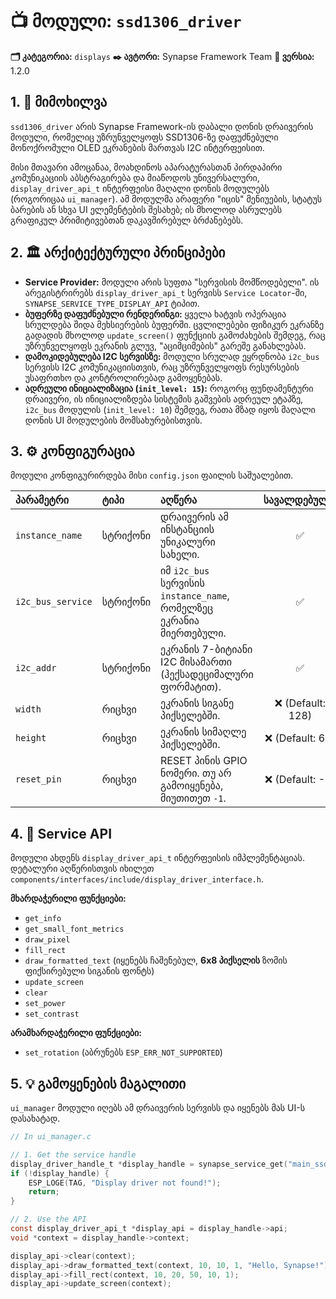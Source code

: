 # 📺 მოდული: `ssd1306_driver`

**🗂️ კატეგორია:** `displays`
**✒️ ავტორი:** Synapse Framework Team
**🔖 ვერსია:** 1.2.0

## 1. 📜 მიმოხილვა

`ssd1306_driver` არის Synapse Framework-ის დაბალი დონის დრაივერის მოდული, რომელიც უზრუნველყოფს SSD1306-ზე დაფუძნებული მონოქრომული OLED ეკრანების მართვას I2C ინტერფეისით.

მისი მთავარი ამოცანაა, მოახდინოს აპარატურასთან პირდაპირი კომუნიკაციის აბსტრაგირება და მიაწოდოს უნივერსალური, `display_driver_api_t` ინტერფეისი მაღალი დონის მოდულებს (როგორიცაა `ui_manager`). ამ მოდულმა არაფერი "იცის" მენიუების, სტატუს ბარების ან სხვა UI ელემენტების შესახებ; ის მხოლოდ ასრულებს გრაფიკულ პრიმიტივებთან დაკავშირებულ ბრძანებებს.

## 2. 🏛️ არქიტექტურული პრინციპები

- **Service Provider:** მოდული არის სუფთა "სერვისის მომწოდებელი". ის არეგისტრირებს `display_driver_api_t` სერვისს `Service Locator`-ში, `SYNAPSE_SERVICE_TYPE_DISPLAY_API` ტიპით.
- **ბუფერზე დაფუძნებული რენდერინგი:** ყველა ხატვის ოპერაცია სრულდება შიდა მეხსიერების ბუფერში. ცვლილებები ფიზიკურ ეკრანზე გადადის მხოლოდ `update_screen()` ფუნქციის გამოძახების შემდეგ, რაც უზრუნველყოფს ეკრანის გლუვ, "აციმციმების" გარეშე განახლებას.
- **დამოკიდებულება I2C სერვისზე:** მოდული სრულად ეყრდნობა `i2c_bus` სერვისს I2C კომუნიკაციისთვის, რაც უზრუნველყოფს რესურსების უსაფრთხო და კონტროლირებად გამოყენებას.
- **ადრეული ინიციალიზაცია (`init_level: 15`):** როგორც ფუნდამენტური დრაივერი, ის ინიციალიზდება სისტემის გაშვების ადრეულ ეტაპზე, `i2c_bus` მოდულის (`init_level: 10`) შემდეგ, რათა მზად იყოს მაღალი დონის UI მოდულების მომსახურებისთვის.

## 3. ⚙️ კონფიგურაცია

მოდული კონფიგურირდება მისი `config.json` ფაილის საშუალებით.

| პარამეტრი | ტიპი | აღწერა | სავალდებულო |
| :--- | :--- | :--- | :---: |
| `instance_name` | სტრიქონი | დრაივერის ამ ინსტანციის უნიკალური სახელი. | ✅ |
| `i2c_bus_service` | სტრიქონი | იმ `i2c_bus` სერვისის `instance_name`, რომელზეც ეკრანია მიერთებული. | ✅ |
| `i2c_addr` | სტრიქონი | ეკრანის 7-ბიტიანი I2C მისამართი (ჰექსადეციმალური ფორმატით). | ✅ |
| `width` | რიცხვი | ეკრანის სიგანე პიქსელებში. | ❌ (Default: 128) |
| `height` | რიცხვი | ეკრანის სიმაღლე პიქსელებში. | ❌ (Default: 64) |
| `reset_pin` | რიცხვი | RESET პინის GPIO ნომერი. თუ არ გამოიყენება, მიუთითეთ `-1`. | ❌ (Default: -1) |

## 4. 🔌 Service API

მოდული ახდენს `display_driver_api_t` ინტერფეისის იმპლემენტაციას. დეტალური აღწერისთვის იხილეთ `components/interfaces/include/display_driver_interface.h`.

**მხარდაჭერილი ფუნქციები:**

- `get_info`
- `get_small_font_metrics`
- `draw_pixel`
- `fill_rect`
- `draw_formatted_text` (იყენებს ჩაშენებულ, **6x8 პიქსელის** ზომის ფიქსირებული სიგანის ფონტს)
- `update_screen`
- `clear`
- `set_power`
- `set_contrast`

**არამხარდაჭერილი ფუნქციები:**

- `set_rotation` (აბრუნებს `ESP_ERR_NOT_SUPPORTED`)

## 5. 💡 გამოყენების მაგალითი

`ui_manager` მოდული იღებს ამ დრაივერის სერვისს და იყენებს მას UI-ს დასახატად.

```c
// In ui_manager.c

// 1. Get the service handle
display_driver_handle_t *display_handle = synapse_service_get("main_ssd1306_driver");
if (!display_handle) {
    ESP_LOGE(TAG, "Display driver not found!");
    return;
}

// 2. Use the API
const display_driver_api_t *display_api = display_handle->api;
void *context = display_handle->context;

display_api->clear(context);
display_api->draw_formatted_text(context, 10, 10, 1, "Hello, Synapse!");
display_api->fill_rect(context, 10, 20, 50, 10, 1);
display_api->update_screen(context);
```
